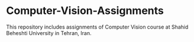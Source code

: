 # Computer-Vision-Assignments
This repository includes assignments of Computer Vision course at Shahid Beheshti University in Tehran, Iran.
